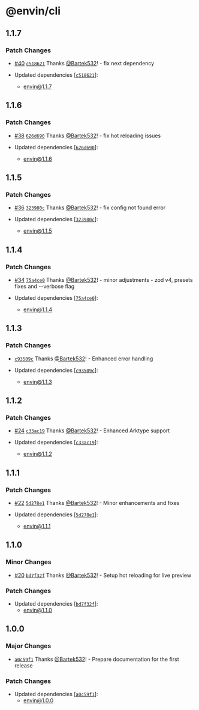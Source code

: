 # @envin/cli

## 1.1.7

### Patch Changes

- [#40](https://github.com/turbostarter/envin/pull/40) [`c518621`](https://github.com/turbostarter/envin/commit/c518621f4d0dc5b60abdc61656eb10176db28707) Thanks [@Bartek532](https://github.com/Bartek532)! - fix next dependency

- Updated dependencies [[`c518621`](https://github.com/turbostarter/envin/commit/c518621f4d0dc5b60abdc61656eb10176db28707)]:
  - envin@1.1.7

## 1.1.6

### Patch Changes

- [#38](https://github.com/turbostarter/envin/pull/38) [`626d690`](https://github.com/turbostarter/envin/commit/626d690a72fa55a1f717644ea482f1490884df48) Thanks [@Bartek532](https://github.com/Bartek532)! - fix hot reloading issues

- Updated dependencies [[`626d690`](https://github.com/turbostarter/envin/commit/626d690a72fa55a1f717644ea482f1490884df48)]:
  - envin@1.1.6

## 1.1.5

### Patch Changes

- [#36](https://github.com/turbostarter/envin/pull/36) [`323980c`](https://github.com/turbostarter/envin/commit/323980cb33d8ef48a6b9386ba1fd0d0d5bf48387) Thanks [@Bartek532](https://github.com/Bartek532)! - fix config not found error

- Updated dependencies [[`323980c`](https://github.com/turbostarter/envin/commit/323980cb33d8ef48a6b9386ba1fd0d0d5bf48387)]:
  - envin@1.1.5

## 1.1.4

### Patch Changes

- [#34](https://github.com/turbostarter/envin/pull/34) [`75a4ce0`](https://github.com/turbostarter/envin/commit/75a4ce097262c2f661c984246419abef60c2e302) Thanks [@Bartek532](https://github.com/Bartek532)! - minor adjustments - zod v4, presets fixes and --verbose flag

- Updated dependencies [[`75a4ce0`](https://github.com/turbostarter/envin/commit/75a4ce097262c2f661c984246419abef60c2e302)]:
  - envin@1.1.4

## 1.1.3

### Patch Changes

- [`c93509c`](https://github.com/turbostarter/envin/commit/c93509c573fdacc24d0be541b2339e3ef6f76ebe) Thanks [@Bartek532](https://github.com/Bartek532)! - Enhanced error handling

- Updated dependencies [[`c93509c`](https://github.com/turbostarter/envin/commit/c93509c573fdacc24d0be541b2339e3ef6f76ebe)]:
  - envin@1.1.3

## 1.1.2

### Patch Changes

- [#24](https://github.com/turbostarter/envin/pull/24) [`c33ac19`](https://github.com/turbostarter/envin/commit/c33ac1940469bcd437b4665b1ac27c2d46509c15) Thanks [@Bartek532](https://github.com/Bartek532)! - Enhanced Arktype support

- Updated dependencies [[`c33ac19`](https://github.com/turbostarter/envin/commit/c33ac1940469bcd437b4665b1ac27c2d46509c15)]:
  - envin@1.1.2

## 1.1.1

### Patch Changes

- [#22](https://github.com/turbostarter/envin/pull/22) [`5d278e1`](https://github.com/turbostarter/envin/commit/5d278e16b0ad7557c021bfd445ce0527727125c2) Thanks [@Bartek532](https://github.com/Bartek532)! - Minor enhancements and fixes

- Updated dependencies [[`5d278e1`](https://github.com/turbostarter/envin/commit/5d278e16b0ad7557c021bfd445ce0527727125c2)]:
  - envin@1.1.1

## 1.1.0

### Minor Changes

- [#20](https://github.com/turbostarter/envin/pull/20) [`bd7f32f`](https://github.com/turbostarter/envin/commit/bd7f32fd796af56ffa0bdb986c681a9c9d41a8d3) Thanks [@Bartek532](https://github.com/Bartek532)! - Setup hot reloading for live preview

### Patch Changes

- Updated dependencies [[`bd7f32f`](https://github.com/turbostarter/envin/commit/bd7f32fd796af56ffa0bdb986c681a9c9d41a8d3)]:
  - envin@1.1.0

## 1.0.0

### Major Changes

- [`a0c59f1`](https://github.com/turbostarter/envin/commit/a0c59f1a12f8ad08096fcb68548cae7c622e8acf) Thanks [@Bartek532](https://github.com/Bartek532)! - Prepare documentation for the first release

### Patch Changes

- Updated dependencies [[`a0c59f1`](https://github.com/turbostarter/envin/commit/a0c59f1a12f8ad08096fcb68548cae7c622e8acf)]:
  - envin@1.0.0
